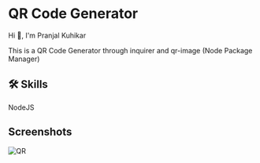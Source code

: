 
# QR Code Generator

Hi 👋, I'm Pranjal Kuhikar

This is a QR Code Generator through inquirer and qr-image (Node Package Manager)

## 🛠 Skills
NodeJS


## Screenshots

![QR](https://github.com/pranjalkuhikar/My_Stuff/assets/99873964/f1792ee0-dd06-420a-a5d3-562b4cd379de)

